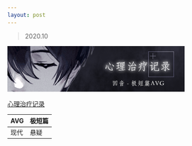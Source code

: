 ```yaml
---
layout: post
---
```


> 2020.10

![](images/sig_game_record_mental_healing.png)

[心理治疗记录](https://rpg.blue/thread-483685-1-1.html)

AVG | 极短篇
------------ | -------------
现代 | 悬疑
